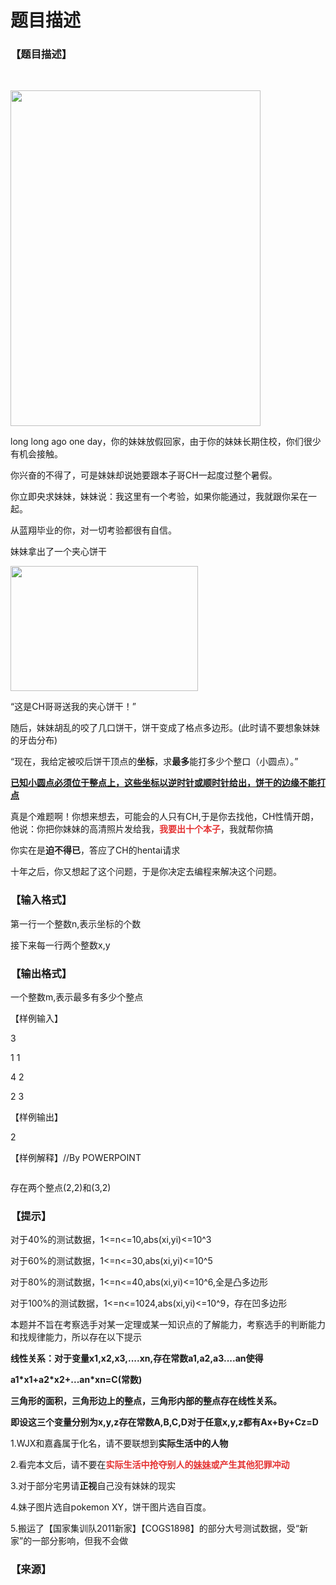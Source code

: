 # 题目描述


<h3>
【题目描述】
</h3>
<p>
<br/>
</p>
<p>
<img src="/upload/image/20150812/20150812231108_67507.jpg" alt="" title="" align="" height="537" width="400"/> 
</p>
<p>
long long ago one day，你的妹妹放假回家，由于你的妹妹长期住校，你们很少有机会接触。
</p>
<p>
你兴奋的不得了，可是妹妹却说她要跟本子哥CH一起度过整个暑假。
</p>
<p>
你立即央求妹妹，妹妹说：我这里有一个考验，如果你能通过，我就跟你呆在一起。
</p>
<p>
从蓝翔毕业的你，对一切考验都很有自信。
</p>
<p>
妹妹拿出了一个夹心饼干
</p>
<p>
<img src="/upload/image/20150812/20150812232039_15672.jpg" alt="" title="" align="" height="200" width="300"/> 
</p>
<p>
“这是CH哥哥送我的夹心饼干！”
</p>
<p>
随后，妹妹胡乱的咬了几口饼干，饼干变成了格点多边形。(此时请不要想象妹妹的牙齿分布)
</p>
<p>
“现在，我给定被咬后饼干顶点的<strong>坐标</strong>，求<strong>最多</strong>能打多少个整口（小圆点）。”
</p>
<p>
<strong><u>已知</u></strong><strong><u>小圆点必须位于整点上，这些坐标以逆时针或顺时针给出，饼干的边缘不能打点</u></strong> 
</p>
<p>
真是个难题啊！你想来想去，可能会的人只有CH,于是你去找他，CH性情开朗，他说：你把你妹妹的高清照片发给我，<strong><span style="color:#E53333;">我要出十个本子</span></strong>，我就帮你搞
</p>
<p>
你实在是<strong>迫不得已</strong>，答应了CH的hentai请求
</p>
<p>
十年之后，你又想起了这个问题，于是你决定去编程来解决这个问题。
</p>
<h3>
【输入格式】
</h3>
<p>
第一行一个整数n,表示坐标的个数
</p>
<p>
接下来每一行两个整数x,y
</p>
<h3>
【输出格式】
</h3>
<p>
一个整数m,表示最多有多少个整点
</p>
<p>
【样例输入】
</p>
<p>
3
</p>
<p>
1 1
</p>
<p>
4 2
</p>
<p>
2 3
</p>
<p>
【样例输出】
</p>
<p>
2
</p>
<p>
【样例解释】//By POWERPOINT
</p>
<p>
<img src="/upload/image/20150813/20150813092516_61501.png" alt=""/> 
</p>
<p>
存在两个整点(2,2)和(3,2)
</p>
<h3>
【提示】
</h3>
<p>
对于40%的测试数据，1&lt;=n&lt;=10,abs(xi,yi)&lt;=10^3
</p>
<p>
对于60%的测试数据，1&lt;=n&lt;=30,abs(xi,yi)&lt;=10^5
</p>
<p>
对于80%的测试数据，1&lt;=n&lt;=40,abs(xi,yi)&lt;=10^6,全是凸多边形
</p>
<p>
对于100%的测试数据，1&lt;=n&lt;=1024,abs(xi,yi)&lt;=10^9，存在凹多边形
</p>
<p>
本题并不旨在考察选手对某一定理或某一知识点的了解能力，考察选手的判断能力和找规律能力，所以存在以下提示
</p>
<p>
<strong>线性关系：对于变量x1,x2,x3,....xn,存在常数a1,a2,a3....an使得</strong> 
</p>
<p>
<strong>a1*x1+a2*x2+...an*xn=C(常数)</strong> 
</p>
<p>
<strong>三角形的面积，三角形边上的整点，三角形内部的整点存在线性关系。</strong> 
</p>
<p>
<strong>即设这三个变量分别为x,y,z存在常数A,B,C,D对于任意x,y,z都有Ax+By+Cz=D</strong> 
</p>
<p>
1.WJX和嘉鑫属于化名，请不要联想到<strong>实际生活中的人物</strong> 
</p>
<p>
2.看完本文后，请不要在<strong><span style="color:#E53333;">实际生活中抢夺别人的<u>妹妹</u>或产生其他犯罪冲动</span></strong> 
</p>
<p>
3.对于部分宅男请<strong>正视</strong>自己没有妹妹的现实
</p>
<p>
4.妹子图片选自pokemon XY，饼干图片选自百度。
</p>
<p>
5.搬运了【国家集训队2011新家】【COGS1898】的部分大号测试数据，受“新家”的一部分影响，但我不会做
</p>
<h3>
【来源】
</h3>
<br/>
